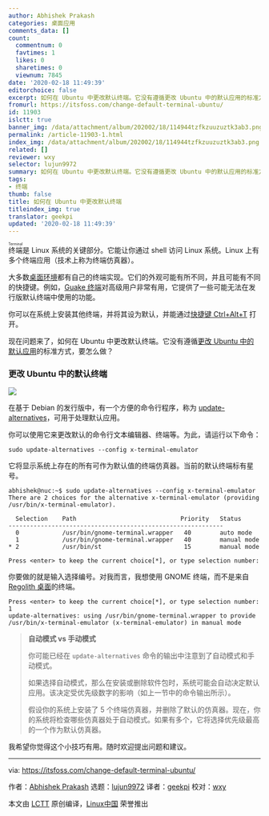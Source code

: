 ```yaml
---
author: Abhishek Prakash
categories: 桌面应用
comments_data: []
count:
  commentnum: 0
  favtimes: 1
  likes: 0
  sharetimes: 0
  viewnum: 7845
date: '2020-02-18 11:49:39'
editorchoice: false
excerpt: 如何在 Ubuntu 中更改默认终端。它没有遵循更改 Ubuntu 中的默认应用的标准方式，要怎么做？
fromurl: https://itsfoss.com/change-default-terminal-ubuntu/
id: 11903
islctt: true
banner_img: /data/attachment/album/202002/18/114944tzfkzuuzuztk3ab3.png
permalink: /article-11903-1.html
index_img: /data/attachment/album/202002/18/114944tzfkzuuzuztk3ab3.png.thumb.jpg
related: []
reviewer: wxy
selector: lujun9972
summary: 如何在 Ubuntu 中更改默认终端。它没有遵循更改 Ubuntu 中的默认应用的标准方式，要怎么做？
tags:
- 终端
thumb: false
title: 如何在 Ubuntu 中更改默认终端
titleindex_img: true
translator: geekpi
updated: '2020-02-18 11:49:39'
---
```


<ruby> 终端 <rt>  Terminal </rt></ruby>是 Linux 系统的关键部分。它能让你通过 shell 访问 Linux 系统。Linux 上有多个终端应用（技术上称为终端仿真器）。


大多数[桌面环境](https://itsfoss.com/best-linux-desktop-environments/)都有自己的终端实现。它们的外观可能有所不同，并且可能有不同的快捷键。例如，[Guake 终端](http://guake-project.org/)对高级用户非常有用，它提供了一些可能无法在发行版默认终端中使用的功能。


你可以在系统上安装其他终端，并将其设为默认，并能通过[快捷键 Ctrl+Alt+T](https://itsfoss.com/ubuntu-shortcuts/) 打开。


现在问题来了，如何在 Ubuntu 中更改默认终端。它没有遵循[更改 Ubuntu 中的默认应用](https://itsfoss.com/change-default-applications-ubuntu/)的标准方式，要怎么做？


### 更改 Ubuntu 中的默认终端


![](/data/attachment/album/202002/18/114944tzfkzuuzuztk3ab3.png)


在基于 Debian 的发行版中，有一个方便的命令行程序，称为 [update-alternatives](https://manpages.ubuntu.com/manpages/trusty/man8/update-alternatives.8.html)，可用于处理默认应用。


你可以使用它来更改默认的命令行文本编辑器、终端等。为此，请运行以下命令：



```
sudo update-alternatives --config x-terminal-emulator
```

它将显示系统上存在的所有可作为默认值的终端仿真器。当前的默认终端标有星号。



```
abhishek@nuc:~$ sudo update-alternatives --config x-terminal-emulator 
There are 2 choices for the alternative x-terminal-emulator (providing /usr/bin/x-terminal-emulator).

  Selection    Path                             Priority   Status
------------------------------------------------------------
  0            /usr/bin/gnome-terminal.wrapper   40        auto mode
  1            /usr/bin/gnome-terminal.wrapper   40        manual mode
* 2            /usr/bin/st                       15        manual mode

Press <enter> to keep the current choice[*], or type selection number:
```

你要做的就是输入选择编号。对我而言，我想使用 GNOME 终端，而不是来自 [Regolith 桌面](https://itsfoss.com/regolith-linux-desktop/)的终端。



```
Press <enter> to keep the current choice[*], or type selection number: 1
update-alternatives: using /usr/bin/gnome-terminal.wrapper to provide /usr/bin/x-terminal-emulator (x-terminal-emulator) in manual mode
```


> 
> **自动模式 vs 手动模式**
> 
> 
> 你可能已经在 `update-alternatives` 命令的输出中注意到了自动模式和手动模式。
> 
> 
> 如果选择自动模式，那么在安装或删除软件包时，系统可能会自动决定默认应用。该决定受优先级数字的影响（如上一节中的命令输出所示）。
> 
> 
> 假设你的系统上安装了 5 个终端仿真器，并删除了默认的仿真器。现在，你的系统将检查哪些仿真器处于自动模式。如果有多个，它将​​选择优先级最高的一个作为默认仿真器。
> 
> 
> 


我希望你觉得这个小技巧有用。随时欢迎提出问题和建议。




---


via: <https://itsfoss.com/change-default-terminal-ubuntu/>


作者：[Abhishek Prakash](https://itsfoss.com/author/abhishek/) 选题：[lujun9972](https://github.com/lujun9972) 译者：[geekpi](https://github.com/geekpi) 校对：[wxy](https://github.com/wxy)


本文由 [LCTT](https://github.com/LCTT/TranslateProject) 原创编译，[Linux中国](https://linux.cn/) 荣誉推出